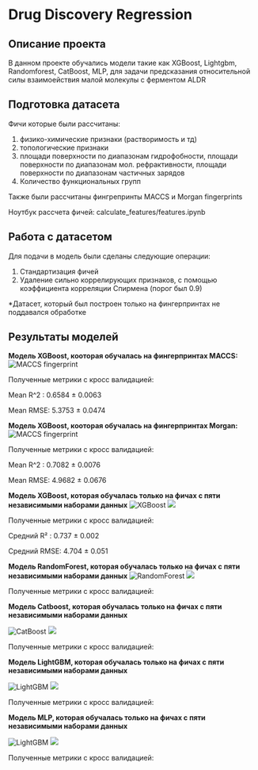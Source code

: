 # Drug Discovery Regression

## Описание проекта
В данном проекте обучались модели такие как XGBoost, Lightgbm, Randomforest, CatBoost, MLP, для задачи предсказания относительной силы взаимоействия малой молекулы с ферментом ALDR

## Подготовка датасета
Фичи которые были рассчитаны:
1) физико-химические признаки (растворимость и тд)
2) топологические признаки
3) площади поверхности по диапазонам гидрофобности, площади поверхности по диапазонам мол. рефрактивности, площади поверхности по диапазонам частичных зарядов
4) Количество функциональных групп

Также были рассчитаны фингрепринты MACCS и Morgan fingerprints

Ноутбук рассчета фичей: calculate_features/features.ipynb

## Работа с датасетом
Для подачи в модель были сделаны следующие операции:
1) Стандартизация фичей
2) Удаление сильно коррелирующих признаков, с помощью коэффициента корреляции Спирмена (порог был 0.9)

*Датасет, который был построен только на фингерпринтах не поддавался обработке

## Результаты моделей

**Модель XGBoost, кооторая обучалась на фингерпринтах MACCS:**
![MACCS fingerprint](images/XGB_maccs.png)

Полученные метрики с кросс валидацией:


Mean R^2 : 0.6584 ± 0.0063

Mean RMSE: 5.3753 ± 0.0474

**Модель XGBoost, кооторая обучалась на фингерпринтах Morgan:**
![MACCS fingerprint](images/XGB_morgan.png)

Полученные метрики с кросс валидацией:

Mean R^2 : 0.7082 ± 0.0076

Mean RMSE: 4.9682 ± 0.0676

**Модель XGBoost, которая обучалась только на фичах c пяти независимыми наборами данных**
![XGBoost](images/XGB_1.png)
![](images/XGB_2.png)

Полученные метрики с кросс валидацией:

Средний R² : 0.737 ± 0.002

Средний RMSE: 4.704 ± 0.051


**Модель RandomForest, которая обучалась только на фичах c пяти независимыми наборами данных**
![RandomForest](images/Random_forest.png)
![](images/Random_forest_1.png)

Полученные метрики с кросс валидацией:

**Модель Catboost, которая обучалась только на фичах c пяти независимыми наборами данных**

![CatBoost](images/CatBoost.png)
![](images/CatBoost_2.png)

Полученные метрики с кросс валидацией:


**Модель LightGBM, которая обучалась только на фичах c пяти независимыми наборами данных**

![LightGBM](images/LightGBM.jpg)
![](images/LightGBM_1.jpg)

Полученные метрики с кросс валидацией:


**Модель MLP, которая обучалась только на фичах c пяти независимыми наборами данных**

![LightGBM](images/LightGBM.jpg)
![](images/LightGBM_1.jpg)

Полученные метрики с кросс валидацией:
